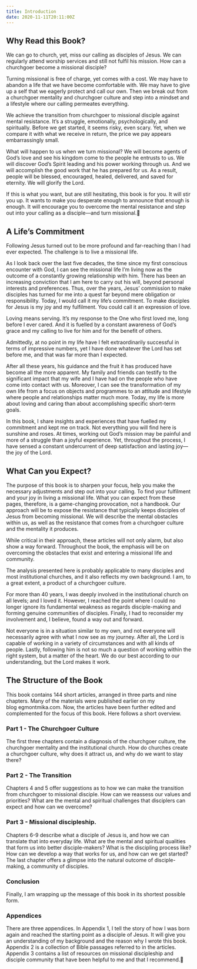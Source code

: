 ```yaml
---
title: Introduction
date: 2020-11-11T20:11:00Z
---
```


## Why Read this Book?

We can go to church, yet, miss our calling as disciples of Jesus. We can regularly attend worship services and still not fulfil his mission. How can a churchgoer become a missional disciple?

Turning missional is free of charge, yet comes with a cost. We may have to abandon a life that we have become comfortable with. We may have to give up a self that we eagerly protect and call our own. Then we break out from a churchgoer mentality and churchgoer culture and step into a mindset and a lifestyle where our calling permeates everything.

We achieve the transition from churchgoer to missional disciple against mental resistance. It’s a struggle, emotionally, psychologically, and spiritually. Before we get started, it seems risky, even scary. Yet, when we compare it with what we receive in return, the price we pay appears embarrassingly small.

What will happen to us when we turn missional? We will become agents of God’s love and see his kingdom come to the people he entrusts to us. We will discover God’s Spirit leading and his power working through us. And we will accomplish the good work that he has prepared for us. As a result, people will be blessed, encouraged, healed, delivered, and saved for eternity. We will glorify the Lord.

If this is what you want, but are still hesitating, this book is for you. It will stir you up. It wants to make you desperate enough to announce that enough is enough. It will encourage you to overcome the mental resistance and step out into your calling as a disciple—and turn missional.

## A Life’s Commitment

Following Jesus turned out to be more profound and far-reaching than I had ever expected. The challenge is to live a missional life.

As I look back over the last five decades, the time since my first conscious encounter with God, I can see the missional life I’m living now as the outcome of a constantly growing relationship with him. There has been an increasing conviction that I am here to carry out his will, beyond personal interests and preferences.
Thus, over the years, Jesus’ commission to make disciples has turned for me into a quest far beyond mere obligation or responsibility. Today, I would call it my life’s commitment. To make disciples for Jesus is my joy and my fulfilment. You could call it an expression of love.

Loving means serving. It’s my response to the One who first loved me, long before I ever cared. And it is fuelled by a constant awareness of God’s grace and my calling to live for him and for the benefit of others.

Admittedly, at no point in my life have I felt extraordinarily successful in terms of impressive numbers, yet I have done whatever the Lord has set before me, and that was far more than I expected.

After all these years, his guidance and the fruit it has produced have become all the more apparent. My family and friends can testify to the significant impact that my wife and I have had on the people who have come into contact with us. Moreover, I can see the transformation of my own life from a focus on objects and programmes to an attitude and lifestyle where people and relationships matter much more. Today, my life is more about loving and caring than about accomplishing specific short-term goals.

In this book, I share insights and experiences that have fuelled my commitment and kept me on track. Not everything you will find here is sunshine and roses. At times, working out God’s mission may be painful and more of a struggle than a joyful experience. Yet, throughout the process, I have sensed a constant undercurrent of deep satisfaction and lasting joy—the joy of the Lord.

## What Can you Expect?
The purpose of this book is to sharpen your focus, help you make the necessary adjustments and step out into your calling. To find your fulfilment and your joy in living a missional life.
What you can expect from these pages, therefore, is a game-changing provocation, not a handbook. Our approach will be to expose the resistance that typically keeps disciples of Jesus from becoming missional. We will describe the mental obstacles within us, as well as the resistance that comes from a churchgoer culture and the mentality it produces.

While critical in their approach, these articles will not only alarm, but also show a way forward. Throughout the book, the emphasis will be on overcoming the obstacles that exist and entering a missional life and community.

The analysis presented here is probably applicable to many disciples and most institutional churches, and it also reflects my own background. I am, to a great extent, a product of a churchgoer culture.

For more than 40 years, I was deeply involved in the institutional church on all levels; and I loved it. However, I reached the point where I could no longer ignore its fundamental weakness as regards disciple-making and forming genuine communities of disciples. Finally, I had to reconsider my involvement and, I believe, found a way out and forward.

Not everyone is in a situation similar to my own, and not everyone will necessarily agree with what I now see as my journey. After all, the Lord is capable of working in a variety of circumstances and with all kinds of people. Lastly, following him is not so much a question of working within the right system, but a matter of the heart. We do our best according to our understanding, but the Lord makes it work.

## The Structure of the Book

This book contains 144 short articles, arranged in three parts and nine chapters. Many of the materials were published earlier on my blog egmontmika.com. Now, the articles have been further edited and complemented for the focus of this book. Here follows a short overview.

### Part 1 - The Churchgoer Culture
The first three chapters contain a diagnosis of the churchgoer culture, the churchgoer mentality and the institutional church. How do churches create a churchgoer culture, why does it attract us, and why do we want to stay there?

### Part 2 - The Transition
Chapters 4 and 5 offer suggestions as to how we can make the transition from churchgoer to missional disciple. How can we reassess our values and priorities? What are the mental and spiritual challenges that disciplers can expect and how can we overcome?

### Part 3 - Missional discipleship.
Chapters 6-9 describe what a disciple of Jesus is, and how we can translate that into everyday life. What are the mental and spiritual qualities that form us into better disciple-makers? What is the discipling process like? How can we develop a way that works for us, and how can we get started? The last chapter offers a glimpse into the natural outcome of disciple-making, a community of disciples.

### Conclusion
Finally, I am wrapping up the message of this book in its shortest possible form.

### Appendices
There are three appendices. In Appendix 1, I tell the story of how I was born again and reached the starting point as a disciple of Jesus. It will give you an understanding of my background and the reason why I wrote this book.
Appendix 2 is a collection of Bible passages referred to in the articles.
Appendix 3 contains a list of resources on missional discipleship and disciple community that have been helpful to me and that I recommend.

